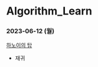 # Algorithm_Learn
### 2023-06-12 (월)
[하노이의 탑](https://school.programmers.co.kr/learn/courses/30/lessons/12946)
- 재귀
